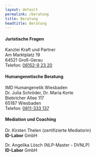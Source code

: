```yaml
---
layout: default
permalink: /beratung
title: Beratung
headtitle: Beratung
---
```


#### Juristische Fragen

Kanzlei Kraft und Partner<br>
Am Marktplatz 19<br>
64521 Groß-Gerau<br>
Telefon: <a href="tel:+49615292320">06152-9 23 20</a>

#### Humangenetische Beratung

IMD Humangenetik Wiesbaden<br>
Dr. Julia Schröder, Dr. Maria Korte<br>
Biebricher Allee 117<br>
65187 Wiesbaden<br>
Telefon: <a href="tel:+49611333137">0611-333 137</a>

#### Mediation und Coaching

Dr. Kirsten Thelen (zertifizierte Mediatorin)<br>
**ID-Labor** GmbH

Dr. Angelika Lösch (NLP-Master - DVNLP)<br>
**ID-Labor** GmbH
